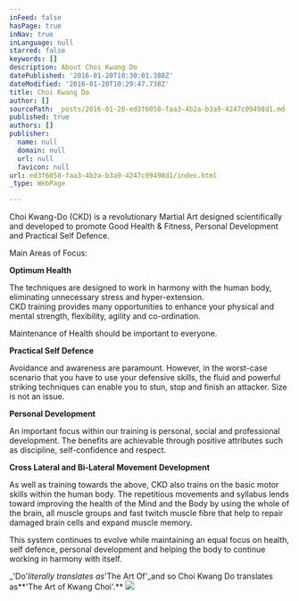 ```yaml
---
inFeed: false
hasPage: true
inNav: true
inLanguage: null
starred: false
keywords: []
description: About Choi Kwang Do
datePublished: '2016-01-20T10:30:01.388Z'
dateModified: '2016-01-20T10:29:47.738Z'
title: Choi Kwang Do
author: []
sourcePath: _posts/2016-01-20-ed3f6058-faa3-4b2a-b3a9-4247c09498d1.md
published: true
authors: []
publisher:
  name: null
  domain: null
  url: null
  favicon: null
url: ed3f6058-faa3-4b2a-b3a9-4247c09498d1/index.html
_type: WebPage

---
```

Choi Kwang-Do (CKD) is a revolutionary Martial Art designed scientifically and developed to promote Good Health & Fitness, Personal Development and Practical Self Defence.

Main Areas of Focus:

**Optimum Health**

The techniques are designed to work in harmony with the human body, eliminating unnecessary stress and hyper-extension.  
CKD training provides many opportunities to enhance your physical and mental strength, flexibility, agility and co-ordination.

Maintenance of Health should be important to everyone.

**Practical Self Defence**

Avoidance and awareness are paramount. However, in the worst-case scenario that you have to use your defensive skills, the fluid and powerful striking techniques can enable you to stun, stop and finish an attacker. Size is not an issue.

**Personal Development**

An important focus within our training is personal, social and professional development. The benefits are achievable through positive attributes such as discipline, self-confidence and respect.

**Cross Lateral and Bi-Lateral Movement Development**

As well as training towards the above, CKD also trains on the basic motor skills within the human body. The repetitious movements and syllabus lends toward improving the health of the Mind and the Body by using the whole of the brain, all muscle groups and fast twitch muscle fibre that help to repair damaged brain cells and expand muscle memory.

This system continues to evolve while maintaining an equal focus on health, self defence, personal development and helping the body to continue working in harmony with itself.

_'Do'_literally translates as_'The Art Of'_and so Choi Kwang Do translates as**'The Art of Kwang Choi'.**
![](https://the-grid-user-content.s3-us-west-2.amazonaws.com/5e66bfe7-2923-4b26-9d38-8c855f68ed5a.jpg)